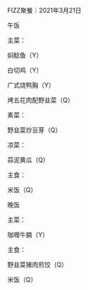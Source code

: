 FIZZ聚餐｜2021年3月21日

午饭

主菜：

焖鲶鱼（Y）

白切鸡（Y）

广式烧鸭胸（Y）

烤五花肉配野韭菜（Q）

素菜：

野韭菜炒豆芽（Q）

凉菜：

蒜泥黄瓜（Q）


主食：

米饭（Q）

晚饭

主菜：

咖喱牛腩（Y）

主食：

野韭菜猪肉煎饺（Q）

米饭（Q）
